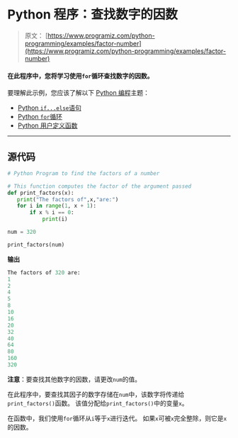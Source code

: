 # Python 程序：查找数字的因数

> 原文： [https://www.programiz.com/python-programming/examples/factor-number](https://www.programiz.com/python-programming/examples/factor-number)

#### 在此程序中，您将学习使用`for`循环查找数字的因数。

要理解此示例，您应该了解以下 [Python 编程](/python-programming "Python tutorial")主题：

*   [Python `if...else`语句](/python-programming/if-elif-else)
*   [Python `for`循环](/python-programming/for-loop)
*   [Python 用户定义函数](/python-programming/user-defined-function)

* * *

## 源代码

```py
# Python Program to find the factors of a number

# This function computes the factor of the argument passed
def print_factors(x):
   print("The factors of",x,"are:")
   for i in range(1, x + 1):
       if x % i == 0:
           print(i)

num = 320

print_factors(num) 
```

**输出**

```py
The factors of 320 are:
1
2
4
5
8
10
16
20
32
40
64
80
160
320 
```

**注意**：要查找其他数字的因数，请更改`num`的值。

在此程序中，要查找其因子的数字存储在`num`中，该数字将传递给`print_factors()`函数。 该值分配给`print_factors()`中的变量`x`。

在函数中，我们使用`for`循环从`i`等于`x`进行迭代。 如果`x`可被`x`完全整除，则它是`x`的因数。